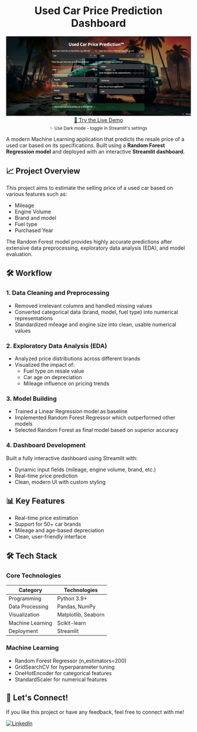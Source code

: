 <h1 align="center"> Used Car Price Prediction Dashboard</h1>

<p align="center">
  <img src="Assets/screenshot-Car-Price-Prediction.png" alt="Dashboard Preview" width="900">
  <br>
  <a href="https://car-resale-price-prediction-system.streamlit.app/#27c1978b" target="_blank">🚀 Try the Live Demo</a>
  <br>
  <sub>✨ Use Dark mode  - toggle in Streamlit's settings</sub>
</p>

A modern Machine Learning application that predicts the resale price of a used car based on its specifications. Built using a **Random Forest Regression model** and deployed with an interactive **Streamlit dashboard**.

## 📈 Project Overview

This project aims to estimate the selling price of a used car based on various features such as:
- Mileage
- Engine Volume
- Brand and model
- Fuel type
- Purchased Year

The Random Forest model provides highly accurate predictions after extensive data preprocessing, exploratory data analysis (EDA), and model evaluation.

## 🛠️ Workflow

### 1. Data Cleaning and Preprocessing
- Removed irrelevant columns and handled missing values
- Converted categorical data (brand, model, fuel type) into numerical representations
- Standardized mileage and engine size into clean, usable numerical values

### 2. Exploratory Data Analysis (EDA)
- Analyzed price distributions across different brands
- Visualized the impact of:
  - Fuel type  on resale value
  - Car age on depreciation
  - Mileage influence on pricing trends

### 3. Model Building
- Trained a Linear Regression model as baseline
- Implemented Random Forest Regressor which outperformed other models
- Selected Random Forest as final model based on superior accuracy

### 4. Dashboard Development
Built a fully interactive dashboard using Streamlit with:
- Dynamic input fields (mileage, engine volume, brand, etc.)
- Real-time price prediction
- Clean, modern UI with custom styling

## 📊 Key Features
- Real-time price estimation
- Support for 50+ car brands
- Mileage and age-based depreciation
- Clean, user-friendly interface

## 🛠️ Tech Stack

### Core Technologies
| Category        | Technologies                          |
|-----------------|--------------------------------------|
| Programming     | Python 3.9+                          |
| Data Processing | Pandas, NumPy                        |
| Visualization   | Matplotlib, Seaborn                  |
| Machine Learning| Scikit-learn                         |
| Deployment      | Streamlit                            |

### Machine Learning
- Random Forest Regressor (n_estimators=200)
- GridSearchCV for hyperparameter tuning
- OneHotEncoder for categorical features
- StandardScaler for numerical features
  
## 🤝 Let's Connect!

If you like this project or have any feedback, feel free to connect with me!

[![LinkedIn](https://img.shields.io/badge/LinkedIn-Connect-blue)](https://www.linkedin.com/in/abhishek-choudhary-021098fbd)
